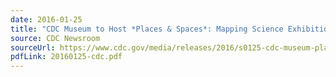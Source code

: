 ```yaml
---
date: 2016-01-25
title: "CDC Museum to Host *Places & Spaces*: Mapping Science Exhibition"
source: CDC Newsroom
sourceUrl: https://www.cdc.gov/media/releases/2016/s0125-cdc-museum-placesandspaces.html
pdfLink: 20160125-cdc.pdf
---
```

